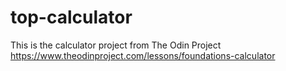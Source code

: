 # top-calculator

This is the calculator project from The Odin Project
https://www.theodinproject.com/lessons/foundations-calculator
